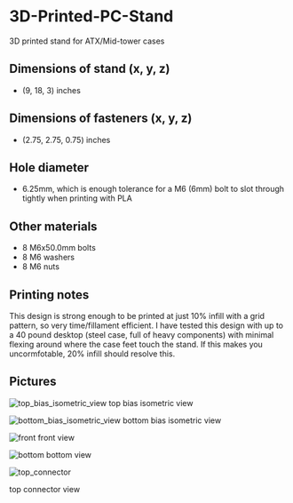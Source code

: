 # 3D-Printed-PC-Stand
3D printed stand for ATX/Mid-tower cases

## Dimensions of stand (x, y, z)
- (9, 18, 3) inches

## Dimensions of fasteners (x, y, z)
- (2.75, 2.75, 0.75) inches

## Hole diameter
- 6.25mm, which is enough tolerance for a M6 (6mm) bolt to slot through tightly when printing with PLA

## Other materials
- 8 M6x50.0mm bolts
- 8 M6 washers
- 8 M6 nuts

## Printing notes
This design is strong enough to be printed at just 10% infill with a grid pattern, so very time/fillament efficient. I have tested this design with up to a 40 pound desktop (steel case, full of heavy components) with minimal flexing around where the case feet touch the stand. If this makes you uncormfotable, 20% infill should resolve this.

## Pictures
![top_bias_isometric_view](https://github.com/ColeSwinford/3D-Printed-PC-Stand/assets/19520329/f32b2473-6da2-4ff1-85fa-1abc1d32bcb7)
top bias isometric view


![bottom_bias_isometric_view](https://github.com/ColeSwinford/3D-Printed-PC-Stand/assets/19520329/64f11afa-958d-4a6d-ba54-f1dcc3470135)
bottom bias isometric view


![front](https://github.com/ColeSwinford/3D-Printed-PC-Stand/assets/19520329/09590406-7d89-42ee-a00d-f0095b5059cb)
front view


![bottom](https://github.com/ColeSwinford/3D-Printed-PC-Stand/assets/19520329/1c08ace3-3f39-443a-95a4-3c3ffbdbfaa8)
bottom view


![top_connector](https://github.com/ColeSwinford/3D-Printed-PC-Stand/assets/19520329/0fc385a4-bc37-4a88-9d31-61f31e55eab2)

top connector view
